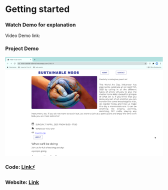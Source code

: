 # Getting started 

### Watch Demo for explanation
Video Demo link: 

### Project Demo
![How to run](https://github.com/shivesh01/NGO_events/blob/master/images/website.png)

### Code: [Link⚡️](https://stackblitz.com/edit/ngo-events-wbx99y?file=index.html)

### Website: [Link](https://web-codelab-a5b4d.firebaseapp.com/?109627)






<!--- changes getting started  --->
<!--- Working demo Gif: 

---> 
